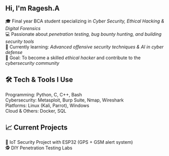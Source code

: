 ## Hi, I'm Ragesh.A 

🎓 Final year BCA student specializing in *Cyber Security, Ethical Hacking & Digital Forensics*  
💻 Passionate about *penetration testing, bug bounty hunting, and building security tools*  
🌱 Currently learning: *Advanced offensive security techniques & AI in cyber defense*  
🚀 Goal: To become a skilled *ethical hacker* and contribute to the *cybersecurity community* 



## 🛠️ Tech & Tools I Use
Programming: Python, C, C++, Bash  
Cybersecurity: Metasploit, Burp Suite, Nmap, Wireshark  
Platforms: Linux (Kali, Parrot), Windows  
Cloud & Others: Docker, SQL  



## 📈 Current Projects
🔐 IoT Security Project with ESP32 (GPS + GSM alert system)  
🕵️ DIY Penetration Testing Labs   

